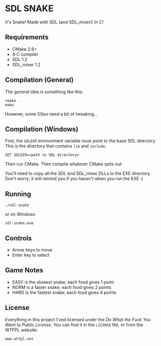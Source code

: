 SDL SNAKE
=========

It's Snake! Made with SDL (and SDL_mixer)! In C!

Requirements
------------

  * CMake 2.8+
  * A C compiler
  * SDL 1.2
  * SDL_mixer 1.2

Compilation (General)
---------------------

The general idea is something like this:

```
cmake .
make
```

However, some OSes need a bit of tweaking...

Compilation (Windows)
---------------------

First, the `SDLDIR` environment variable must point to the base SDL directory.
This is the directory that contains `lib` and `include`.

```
SET SDLDIR=<path to SDL directory>
```

Then run CMake. Then compile whatever CMake spits out.

You'll need to copy all the SDL and SDL_mixer DLLs to the EXE directory. Don't
worry; it will remind you if you haven't when you run the EXE :)

Running
-------

```
./sdl-snake
```

or on Windows

```
sdl-snake.exe
```

Controls
--------

  * Arrow keys to move
  * Enter key to select
  
Game Notes
----------

  * EASY is the slowest snake; each food gives 1 point
  * NORM is a faster snake; each food gives 2 points
  * HARD is the fastest snake; each food gives 4 points

License
-------

Everything in this project I'ved licensed under the _Do What the Fuck You
Want to Public License_. You can find it in the `LICENSE` file, or from the
WTFPL website:

```
www.wtfpl.net
```